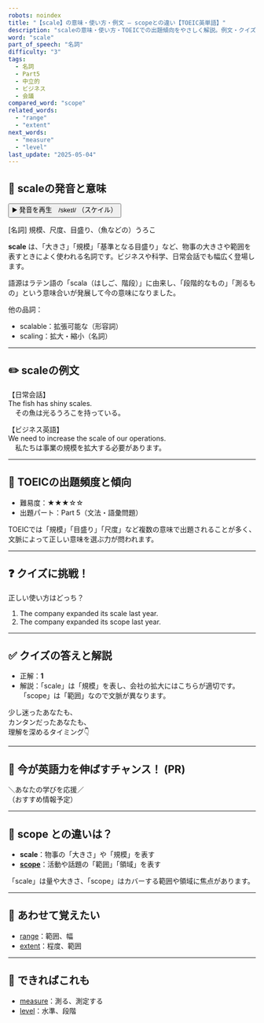 ```yaml
---
robots: noindex
title: "【scale】の意味・使い方・例文 ― scopeとの違い【TOEIC英単語】"
description: "scaleの意味・使い方・TOEICでの出題傾向をやさしく解説。例文・クイズ付きでscopeとの違いもわかりやすく学べます。"
word: "scale"
part_of_speech: "名詞"
difficulty: "3"
tags:
  - 名詞
  - Part5
  - 中立的
  - ビジネス
  - 会議
compared_word: "scope"
related_words:
  - "range"
  - "extent"
next_words:
  - "measure"
  - "level"
last_update: "2025-05-04"
---
```


## 🔰 scaleの発音と意味

<button class="play-audio" onclick="playTTS('scale')">
  <span class="play-audio-main">
    ▶️ 発音を再生　/skeɪl/
  </span>
  <span class="play-audio-sub">
    （スケイル）
  </span>
</button>

[名詞] 規模、尺度、目盛り、（魚などの）うろこ

**scale** は、「大きさ」「規模」「基準となる目盛り」など、物事の大きさや範囲を表すときによく使われる名詞です。ビジネスや科学、日常会話でも幅広く登場します。

語源はラテン語の「scala（はしご、階段）」に由来し、「段階的なもの」「測るもの」という意味合いが発展して今の意味になりました。

他の品詞：  
- scalable：拡張可能な（形容詞）
- scaling：拡大・縮小（名詞）

---

## ✏️ scaleの例文

【日常会話】  
The fish has shiny scales.  
　その魚は光るうろこを持っている。

【ビジネス英語】  
We need to increase the scale of our operations.  
　私たちは事業の規模を拡大する必要があります。

---

## 🎯 TOEICの出題頻度と傾向

- 難易度：★★★☆☆
- 出題パート：Part 5（文法・語彙問題）

TOEICでは「規模」「目盛り」「尺度」など複数の意味で出題されることが多く、文脈によって正しい意味を選ぶ力が問われます。

---

## ❓ クイズに挑戦！

正しい使い方はどっち？

1. The company expanded its scale last year.  
2. The company expanded its scope last year.

---

## ✅ クイズの答えと解説

- 正解：**1**
- 解説：「scale」は「規模」を表し、会社の拡大にはこちらが適切です。「scope」は「範囲」なので文脈が異なります。

少し迷ったあなたも、  
カンタンだったあなたも、  
理解を深めるタイミング👇️

---

## 🚀 今が英語力を伸ばすチャンス！ (PR)

<div class="info-center">
＼あなたの学びを応援／<br>  
（おすすめ情報予定）
</div>

---

## 🤔  scope との違いは？

- **scale**：物事の「大きさ」や「規模」を表す
- **[scope](/word/scope)**：活動や話題の「範囲」「領域」を表す

「scale」は量や大きさ、「scope」はカバーする範囲や領域に焦点があります。

---

## 🧩 あわせて覚えたい

- [range](/word/range)：範囲、幅
- [extent](/word/extent)：程度、範囲

---

## 📖 できればこれも

- [measure](/word/measure)：測る、測定する
- [level](/word/level)：水準、段階

<!-- cvid: aid07_bid37 -->
